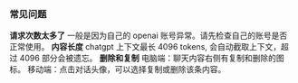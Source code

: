 ### 常见问题

**请求次数太多了**
一般是因为自己的 openai 账号异常。请先检查自己的账号是否正常使用。
**内容长度**
chatgpt 上下文最长 4096 tokens, 会自动截取上下文，超过 4096 部分会被遗忘。
**删除和复制**
电脑端：聊天内容右侧有复制和删除的图标。
移动端：点击对话头像，可以选择复制或删除该条内容。